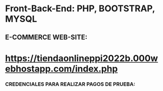 # Front-Back-End: PHP, BOOTSTRAP, MYSQL

<h2>E-COMMERCE WEB-SITE: </h2>

# https://tiendaonlineppi2022b.000webhostapp.com/index.php

<h3> CREDENCIALES PARA REALIZAR PAGOS DE PRUEBA: <h3>
